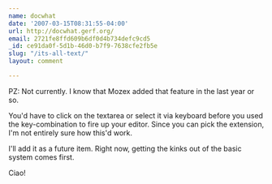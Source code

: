 ```yaml
---
name: docwhat
date: '2007-03-15T08:31:55-04:00'
url: http://docwhat.gerf.org/
email: 2721fe8ffd609b6df0d4b734defc9cd5
_id: ce91da0f-5d1b-46d0-b7f9-7638cfe2fb5e
slug: "/its-all-text/"
layout: comment

---
```


PZ: Not currently.  I know that Mozex added that feature in the last year or so.

You'd have to click on the textarea or select it via keyboard before you used the key-combination to fire up your editor.  Since you can pick the extension, I'm not entirely sure how this'd work.  

I'll add it as a future item.  Right now, getting the kinks out of the basic system comes first.

Ciao!
